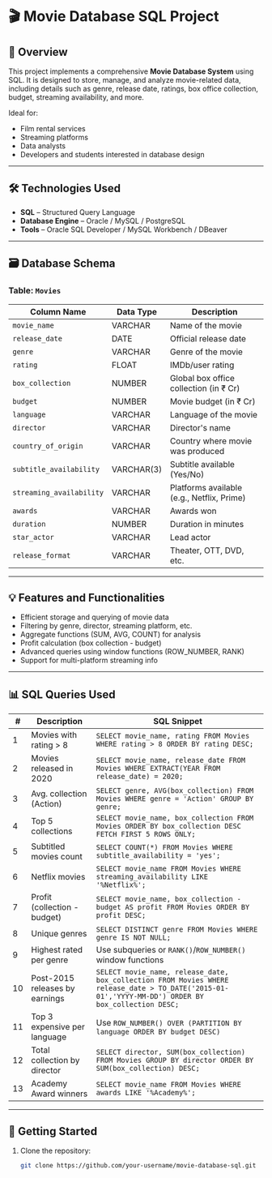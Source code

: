 # 🎬 Movie Database SQL Project

## 📖 Overview

This project implements a comprehensive **Movie Database System** using SQL. It is designed to store, manage, and analyze movie-related data, including details such as genre, release date, ratings, box office collection, budget, streaming availability, and more.

Ideal for:
- Film rental services
- Streaming platforms
- Data analysts
- Developers and students interested in database design

---

## 🛠️ Technologies Used

- **SQL** – Structured Query Language  
- **Database Engine** – Oracle / MySQL / PostgreSQL  
- **Tools** – Oracle SQL Developer / MySQL Workbench / DBeaver  

---

## 🗃️ Database Schema

### Table: `Movies`

| Column Name              | Data Type     | Description                               |
|--------------------------|---------------|-------------------------------------------|
| `movie_name`             | VARCHAR       | Name of the movie                         |
| `release_date`           | DATE          | Official release date                     |
| `genre`                  | VARCHAR       | Genre of the movie                        |
| `rating`                 | FLOAT         | IMDb/user rating                          |
| `box_collection`         | NUMBER        | Global box office collection (in ₹ Cr)    |
| `budget`                 | NUMBER        | Movie budget (in ₹ Cr)                    |
| `language`               | VARCHAR       | Language of the movie                     |
| `director`               | VARCHAR       | Director's name                           |
| `country_of_origin`      | VARCHAR       | Country where movie was produced          |
| `subtitle_availability`  | VARCHAR(3)    | Subtitle available (Yes/No)               |
| `streaming_availability` | VARCHAR       | Platforms available (e.g., Netflix, Prime)|
| `awards`                 | VARCHAR       | Awards won                                |
| `duration`               | NUMBER        | Duration in minutes                       |
| `star_actor`             | VARCHAR       | Lead actor                                |
| `release_format`         | VARCHAR       | Theater, OTT, DVD, etc.                   |

---

## 💡 Features and Functionalities

- Efficient storage and querying of movie data
- Filtering by genre, director, streaming platform, etc.
- Aggregate functions (SUM, AVG, COUNT) for analysis
- Profit calculation (box collection - budget)
- Advanced queries using window functions (ROW_NUMBER, RANK)
- Support for multi-platform streaming info

---

## 📊 SQL Queries Used

| # | Description | SQL Snippet |
|---|-------------|-------------|
| 1 | Movies with rating > 8 | `SELECT movie_name, rating FROM Movies WHERE rating > 8 ORDER BY rating DESC;` |
| 2 | Movies released in 2020 | `SELECT movie_name, release_date FROM Movies WHERE EXTRACT(YEAR FROM release_date) = 2020;` |
| 3 | Avg. collection (Action) | `SELECT genre, AVG(box_collection) FROM Movies WHERE genre = 'Action' GROUP BY genre;` |
| 4 | Top 5 collections | `SELECT movie_name, box_collection FROM Movies ORDER BY box_collection DESC FETCH FIRST 5 ROWS ONLY;` |
| 5 | Subtitled movies count | `SELECT COUNT(*) FROM Movies WHERE subtitle_availability = 'yes';` |
| 6 | Netflix movies | `SELECT movie_name FROM Movies WHERE streaming_availability LIKE '%Netflix%';` |
| 7 | Profit (collection - budget) | `SELECT movie_name, box_collection - budget AS profit FROM Movies ORDER BY profit DESC;` |
| 8 | Unique genres | `SELECT DISTINCT genre FROM Movies WHERE genre IS NOT NULL;` |
| 9 | Highest rated per genre | Use subqueries or `RANK()`/`ROW_NUMBER()` window functions |
| 10 | Post-2015 releases by earnings | `SELECT movie_name, release_date, box_collection FROM Movies WHERE release_date > TO_DATE('2015-01-01','YYYY-MM-DD') ORDER BY box_collection DESC;` |
| 11 | Top 3 expensive per language | Use `ROW_NUMBER() OVER (PARTITION BY language ORDER BY budget DESC)` |
| 12 | Total collection by director | `SELECT director, SUM(box_collection) FROM Movies GROUP BY director ORDER BY SUM(box_collection) DESC;` |
| 13 | Academy Award winners | `SELECT movie_name FROM Movies WHERE awards LIKE '%Academy%';` |

---

## 🚀 Getting Started

1. Clone the repository:
   ```bash
   git clone https://github.com/your-username/movie-database-sql.git
